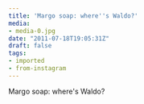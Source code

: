 ```yaml
---
title: 'Margo soap: where''s Waldo?'
media:
- media-0.jpg
date: "2011-07-18T19:05:31Z"
draft: false
tags:
- imported
- from-instagram
---
```

Margo soap: where's Waldo?
